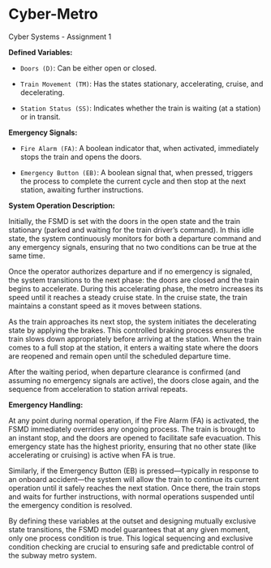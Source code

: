 # Cyber-Metro
Cyber Systems - Assignment 1

**Defined Variables:**

- `Doors (D)`: Can be either open or closed.

- `Train Movement (TM)`: Has the states stationary, accelerating, cruise, and decelerating.

- `Station Status (SS)`: Indicates whether the train is waiting (at a station) or in transit.

**Emergency Signals:**

- `Fire Alarm (FA)`: A boolean indicator that, when activated, immediately stops the train and opens the doors.

- `Emergency Button (EB)`: A boolean signal that, when pressed, triggers the process to complete the current cycle and then stop at the next station, awaiting further instructions.

**System Operation Description:**

Initially, the FSMD is set with the doors in the open state and the train stationary (parked and waiting for the train driver’s command). In this idle state, the system continuously monitors for both a departure command and any emergency signals, ensuring that no two conditions can be true at the same time.

Once the operator authorizes departure and if no emergency is signaled, the system transitions to the next phase: the doors are closed and the train begins to accelerate. During this accelerating phase, the metro increases its speed until it reaches a steady cruise state. In the cruise state, the train maintains a constant speed as it moves between stations.

As the train approaches its next stop, the system initiates the decelerating state by applying the brakes. This controlled braking process ensures the train slows down appropriately before arriving at the station. When the train comes to a full stop at the station, it enters a waiting state where the doors are reopened and remain open until the scheduled departure time.

After the waiting period, when departure clearance is confirmed (and assuming no emergency signals are active), the doors close again, and the sequence from acceleration to station arrival repeats.

**Emergency Handling:**

At any point during normal operation, if the Fire Alarm (FA) is activated, the FSMD immediately overrides any ongoing process. The train is brought to an instant stop, and the doors are opened to facilitate safe evacuation. This emergency state has the highest priority, ensuring that no other state (like accelerating or cruising) is active when FA is true.

Similarly, if the Emergency Button (EB) is pressed—typically in response to an onboard accident—the system will allow the train to continue its current operation until it safely reaches the next station. Once there, the train stops and waits for further instructions, with normal operations suspended until the emergency condition is resolved.

By defining these variables at the outset and designing mutually exclusive state transitions, the FSMD model guarantees that at any given moment, only one process condition is true. This logical sequencing and exclusive condition checking are crucial to ensuring safe and predictable control of the subway metro system.
